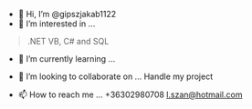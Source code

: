 - 👋 Hi, I’m @gipszjakab1122
- 👀 I’m interested in ...
>.NET VB, C# and SQL
- 🌱 I’m currently learning ...

- 💞️ I’m looking to collaborate on ...
Handle my project
- 📫 How to reach me ...
+36302980708
l.szan@hotmail.com

<!---
gipszjakab1122/gipszjakab1122 is a ✨ special ✨ repository because its `README.md` (this file) appears on your GitHub profile.
You can click the Preview link to take a look at your changes.
--->
